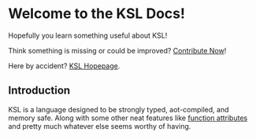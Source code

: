 # Welcome to the KSL Docs!

Hopefully you learn something useful about KSL!

Think something is missing or could be improved?
[Contribute Now](https://github.com/kslng/website)!

Here by accident?
[KSL Hopepage](https://kslng.org).

## Introduction

KSL is a language designed to be strongly typed, aot-compiled, and memory safe. Along with some other neat features like [function attributes](function/attributes.md) and pretty much whatever else seems worthy of having.
